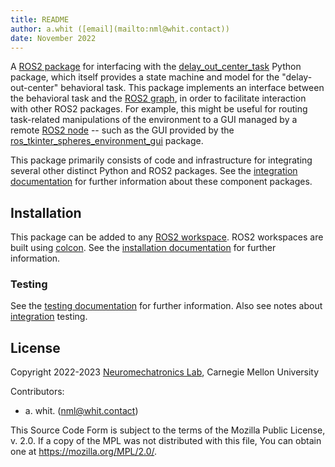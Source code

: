 ```yaml
---
title: README
author: a.whit ([email](mailto:nml@whit.contact))
date: November 2022
---
```


<!-- License

Copyright 2022-2023 Neuromechatronics Lab, Carnegie Mellon University (a.whit)

Contributors: 
  a. whit. (nml@whit.contact)

This Source Code Form is subject to the terms of the Mozilla Public
License, v. 2.0. If a copy of the MPL was not distributed with this
file, You can obtain one at https://mozilla.org/MPL/2.0/.
-->

A [ROS2 package] for interfacing with the [delay_out_center_task] Python 
package, which itself provides a state machine and model for the 
"delay-out-center" behavioral task. This package implements an interface 
between the behavioral task and the [ROS2 graph], in order to facilitate 
interaction with other ROS2 packages. For example, this might be useful for 
routing task-related manipulations of the environment to a GUI managed by a 
remote [ROS2 node] -- such as the GUI provided by the [ros_tkinter_spheres_environment_gui] package.

This package primarily consists of code and infrastructure for integrating 
several other distinct Python and ROS2 packages. See the 
[integration documentation](doc/markdown/integration.md) for further 
information about these component packages.

## Installation

This package can be added to any [ROS2 workspace]. ROS2 workspaces are built 
using [colcon]. See the 
[installation documentation](doc/markdown/installation.md) for further 
information.

### Testing

See the [testing documentation](doc/markdown/testing.md) for further 
information. Also see notes about [integration](doc/markdown/integration.md) 
testing.

## License

Copyright 2022-2023 [Neuromechatronics Lab], Carnegie Mellon University

Contributors: 
* a. whit. (nml@whit.contact)

This Source Code Form is subject to the terms of the Mozilla Public
License, v. 2.0. If a copy of the MPL was not distributed with this
file, You can obtain one at https://mozilla.org/MPL/2.0/.

<!---------------------------------------------------------------------
   References
---------------------------------------------------------------------->

[Python path]: https://docs.python.org/3/tutorial/modules.html#the-module-search-path

[doctest]: https://docs.python.org/3/library/doctest.html

[pytransitions]: https://github.com/pytransitions/transitions

[ros_transitions]: https://github.com/ricmua/ros_transitions

[ROS2]: https://docs.ros.org/en/humble/index.html

[setuptools]: https://setuptools.pypa.io/en/latest/userguide/quickstart.html#basic-use

[Neuromechatronics Lab]: https://www.meche.engineering.cmu.edu/faculty/neuromechatronics-lab.html

[pip install]: https://pip.pypa.io/en/stable/cli/pip_install/

[ROS2 workspace]: https://docs.ros.org/en/humble/Tutorials/Beginner-Client-Libraries/Creating-A-Workspace/Creating-A-Workspace.html

[colcon]: https://docs.ros.org/en/humble/Tutorials/Beginner-Client-Libraries/Colcon-Tutorial.html

[delay_out_center_task]: https://github.com/ricmua/delay_out_center_task
[ros_spheres_environment]: https://github.com/ricmua/ros_spheres_environment
[ros_transitions]: https://github.com/ricmua/ros_transitions
[ros_parameter_collections]: https://github.com/ricmua/ros_parameter_collections
[ros_threading_timer]: https://github.com/ricmua/ros_threading_timer

[ROS2 package]: https://docs.ros.org/en/humble/Tutorials/Beginner-Client-Libraries/Creating-Your-First-ROS2-Package.html#what-is-a-ros-2-package

[ros_tkinter_spheres_environment_gui]: https://github.com/ricmua/ros_tkinter_spheres_environment_gui

[ROS2 graph]: https://docs.ros.org/en/humble/Tutorials/Beginner-CLI-Tools/Understanding-ROS2-Nodes/Understanding-ROS2-Nodes.html#background

[ROS2 node]: https://docs.ros.org/en/humble/Tutorials/Beginner-CLI-Tools/Understanding-ROS2-Nodes/Understanding-ROS2-Nodes.html#background

